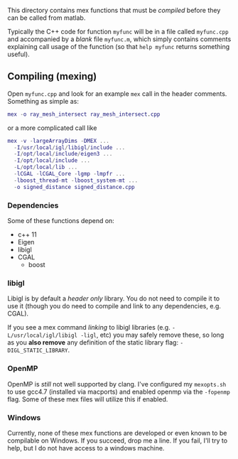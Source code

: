 This directory contains mex functions that must be _compiled_ before they can
be called from matlab.

Typically the C++ code for function `myfunc` will be in a file called
`myfunc.cpp` and accompanied by a _blank_ file `myfunc.m`, which simply
contains comments explaining call usage of the function (so that `help myfunc`
returns something useful).

## Compiling (mexing)

Open `myfunc.cpp` and look for an example `mex` call in the header comments.
Something as simple as:

```matlab
mex -o ray_mesh_intersect ray_mesh_intersect.cpp
```

or a more complicated call like 

```matlab
mex -v -largeArrayDims -DMEX ...
  -I/usr/local/igl/libigl/include ...
  -I/opt/local/include/eigen3 ...
  -I/opt/local/include ...
  -L/opt/local/lib ...
  -lCGAL -lCGAL_Core -lgmp -lmpfr ...
  -lboost_thread-mt -lboost_system-mt ...
  -o signed_distance signed_distance.cpp
```

### Dependencies 

Some of these functions depend on:

 - c++ 11
 - Eigen
 - libigl
 - CGAL
   - boost

### libigl

Libigl is by default a _header only_ library. You do not need to compile it to
use it (though you do need to compile and link to any dependencies, e.g. CGAL).

If you see a mex command _linking_ to libigl libraries (e.g.
`-L/usr/local/igl/libigl -ligl`, etc) you may safely remove these, so long as
you **also remove** any definition of the static library flag:
`-DIGL_STATIC_LIBRARY`.


### OpenMP

OpenMP is _still_ not well supported by clang. I've configured my `mexopts.sh`
to use gcc4.7 (installed via macports) and enabled openmp via the `-fopenmp`
flag. Some of these mex files will utilize this if enabled.

### Windows

Currently, none of these mex functions are developed or even known to be
compilable on Windows. If you succeed, drop me a line. If you fail, I'll try to
help, but I do not have access to a windows machine.
